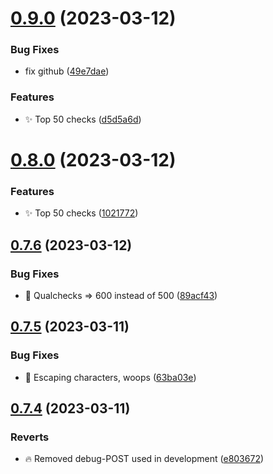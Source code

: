 # [0.9.0](https://github.com/mgtourney/website/compare/v0.8.0...v0.9.0) (2023-03-12)


### Bug Fixes

* fix github ([49e7dae](https://github.com/mgtourney/website/commit/49e7dae365b43ad4ac762aea39207a3b69c703f7))


### Features

* :sparkles: Top 50 checks ([d5d5a6d](https://github.com/mgtourney/website/commit/d5d5a6d0dc74d7409547cddff2815ab13c7a1997))



# [0.8.0](https://github.com/mgtourney/website/compare/v0.7.6...v0.8.0) (2023-03-12)


### Features

* :sparkles: Top 50 checks ([1021772](https://github.com/mgtourney/website/commit/1021772bbcf19b084881ac9d5762164a1d42ba74))



## [0.7.6](https://github.com/mgtourney/website/compare/v0.7.5...v0.7.6) (2023-03-12)


### Bug Fixes

* :bug: Qualchecks => 600 instead of 500 ([89acf43](https://github.com/mgtourney/website/commit/89acf430efbca968dc3ad0282c90269d131ad2d4))



## [0.7.5](https://github.com/mgtourney/website/compare/v0.7.4...v0.7.5) (2023-03-11)


### Bug Fixes

* :bug: Escaping characters, woops ([63ba03e](https://github.com/mgtourney/website/commit/63ba03e11768f5e4ad431190e9635ad0de18ddb4))



## [0.7.4](https://github.com/mgtourney/website/compare/v0.7.3...v0.7.4) (2023-03-11)


### Reverts

* :fire: Removed debug-POST used in development ([e803672](https://github.com/mgtourney/website/commit/e803672c2ca9528635b5f9c18fdbaad7c6680d34))



